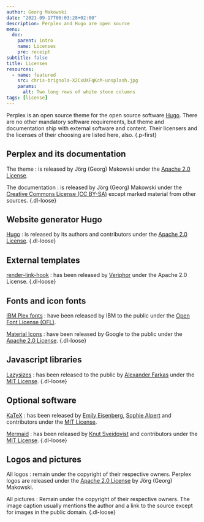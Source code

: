 ```yaml
---
author: Georg Makowski
date: "2021-09-17T00:03:28+02:00"
description: Perplex and Hugo are open source
menu:
  doc:
    parent: intro
    name: Licenses
    pre: receipt
subtitle: false
title: Licenses
resources:
  - name: featured
    src: chris-brignola-X2CxUXFqKcM-unsplash.jpg
    params:
      alt: Two long rows of white stone columns
tags: [license]
---
```


Perplex is an open source theme for the open source software [Hugo][hugo]. There are no other mandatory software requirements, but theme and documentation ship with external software and content. Their licensers and the licenses of their choosing are listed here, also.
{.p-first} <!--more-->

## Perplex and its documentation

The theme
: is released by Jörg (Georg) Makowski under the [Apache 2.0 License][mylicense].

The documentation
: is released by Jörg (Georg) Makowski under the [Creative Commons License (CC BY-SA)][cc4] except marked material from other sources.
{.dl-loose}

## Website generator Hugo

[Hugo][hugo]
: is released by its authors and contributors under the [Apache 2.0 License](https://github.com/gohugoio/hugo/blob/master/LICENSE).
{.dl-loose}

## External templates

[render-link-hook](https://www.veriphor.com/articles/link-and-image-render-hooks/)
: has been released by [Veriphor](https://www.veriphor.com) under the Apache 2.0 License.
{.dl-loose}

## Fonts and icon fonts

[IBM Plex fonts](https://www.ibm.com/plex/)
: have been released by IBM to the public under the [Open Font License (OFL)](https://github.com/IBM/plex/blob/master/LICENSE.txt).

[Material Icons](https://fonts.google.com/icons)
: have been released by Google to the public under the [Apache 2.0 License](https://github.com/google/material-design-icons/blob/master/LICENSE).
{.dl-loose}

## Javascript libraries

[Lazysizes](https://github.com/aFarkas/lazysizes)
: has been released to the public by [Alexander Farkas](https://github.com/aFarkas) under the [MIT License](https://github.com/aFarkas/lazysizes/blob/gh-pages/LICENSE).
{.dl-loose}

## Optional software

[KaTeX][katex]
: has been released by [Emily Eisenberg](https://github.com/xymostech), [Sophie Alpert](https://github.com/sophiebits) and contributors under the [MIT License](https://github.com/KaTeX/KaTeX/blob/main/LICENSE).

[Mermaid][mermaid]
: has been released by [Knut Sveidqvist](https://github.com/knsv) and contributors under the [MIT License](https://github.com/mermaid-js/mermaid/blob/develop/LICENSE).
{.dl-loose}

## Logos and pictures

All logos
: remain under the copyright of their respective owners. Perplex logos are released under the [Apache 2.0 License][mylicense] by Jörg (Georg) Makowski.

All pictures
: Remain under the copyright of their respective owners. The image caption usually mentions the author and a link to the source except for images in the public domain.
{.dl-loose}

[hugo]: https://gohugo.io
[katex]: https://katex.org
[mermaid]: https://mermaid-js.github.io/mermaid
[cc4]: https://creativecommons.org/licenses/by-sa/4.0/legalcode
[mylicense]: https://github.com/bowman2001/perplex/blob/main/LICENSE
